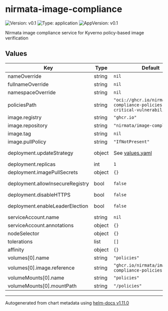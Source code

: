 # nirmata-image-compliance

![Version: v0.1](https://img.shields.io/badge/Version-v0.1-informational?style=flat-square) ![Type: application](https://img.shields.io/badge/Type-application-informational?style=flat-square) ![AppVersion: v0.1](https://img.shields.io/badge/AppVersion-v0.1-informational?style=flat-square)

Nirmata image compliance service for Kyverno policy-based image verification

## Values

| Key | Type | Default | Description |
|-----|------|---------|-------------|
| nameOverride | string | `nil` | Override the name of the chart |
| fullnameOverride | string | `nil` | Override the expanded name of the chart |
| namespaceOverride | string | `nil` | Override the namespace the chart deploys to |
| policiesPath | string | `"oci://ghcr.io/nirmata/image-compliance-policies:block-critical-vulnerabilites"` | Path to image verification policies, can be a directory (ex: /policies)  or an artifact (ex: oci://ghcr.io/nirmata/image-compliance-policies:latest ) |
| image.registry | string | `"ghcr.io"` | Image registry |
| image.repository | string | `"nirmata/image-compliance"` | Image repository |
| image.tag | string | `nil` | Image tag Defaults to appVersion in Chart.yaml if omitted |
| image.pullPolicy | string | `"IfNotPresent"` | Image pull policy |
| deployment.updateStrategy | object | See [values.yaml](values.yaml) | Deployment update strategy. Ref: https://kubernetes.io/docs/concepts/workloads/controllers/deployment/#strategy |
| deployment.replicas | int | `1` | Replicas defines the number of pod created for the deployment |
| deployment.imagePullSecrets | object | `{}` | Image pull secrets, this will define the `--imagePullSecrets` argument |
| deployment.allowInsecureRegistry | bool | `false` | Allow insecure registry specifies whether to allow insecure connections to registries. Not recommended. |
| deployment.disableHTTPS | bool | `false` | Disable HTTPS disables TLS for server. Not recommended. |
| deployment.enableLeaderElection | bool | `false` | Enable Leader Election enable leader election for cert management. Use when the pod has multiple replicas. |
| serviceAccount.name | string | `nil` | The ServiceAccount name |
| serviceAccount.annotations | object | `{}` | Annotations for the ServiceAccount |
| nodeSelector | object | `{}` |  |
| tolerations | list | `[]` |  |
| affinity | object | `{}` |  |
| volumes[0].name | string | `"policies"` |  |
| volumes[0].image.reference | string | `"ghcr.io/nirmata/image-compliance-policies:latest"` |  |
| volumeMounts[0].name | string | `"policies"` |  |
| volumeMounts[0].mountPath | string | `"/policies"` |  |

----------------------------------------------
Autogenerated from chart metadata using [helm-docs v1.11.0](https://github.com/norwoodj/helm-docs/releases/v1.11.0)
